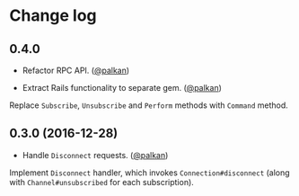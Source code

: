 # Change log

## 0.4.0

- Refactor RPC API. ([@palkan][])

- Extract Rails functionality to separate gem. ([@palkan][])

Replace `Subscribe`, `Unsubscribe` and `Perform` methods with `Command` method.

## 0.3.0 (2016-12-28)

- Handle `Disconnect` requests. ([@palkan][])

Implement `Disconnect` handler, which invokes `Connection#disconnect` (along with `Channel#unsubscribed` for each subscription).

[@palkan]: https://github.com/palkan
